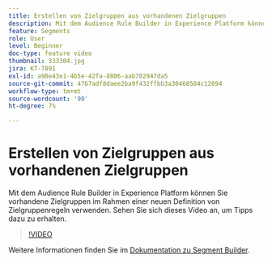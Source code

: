 ```yaml
---
title: Erstellen von Zielgruppen aus vorhandenen Zielgruppen
description: Mit dem Audience Rule Builder in Experience Platform können Sie vorhandene Zielgruppen im Rahmen einer neuen Definition von Zielgruppenregeln verwenden. Sehen Sie sich dieses Video an, um Tipps dazu zu erhalten.
feature: Segments
role: User
level: Beginner
doc-type: feature video
thumbnail: 333304.jpg
jira: KT-7891
exl-id: a98e43e1-4b5e-42fa-8806-aab702947da5
source-git-commit: 4767adf8daee2ba9f432ffbb3a30468504c12694
workflow-type: tm+mt
source-wordcount: '90'
ht-degree: 7%

---
```


# Erstellen von Zielgruppen aus vorhandenen Zielgruppen

Mit dem Audience Rule Builder in Experience Platform können Sie vorhandene Zielgruppen im Rahmen einer neuen Definition von Zielgruppenregeln verwenden. Sehen Sie sich dieses Video an, um Tipps dazu zu erhalten.

>[!VIDEO](https://video.tv.adobe.com/v/333304/?quality=12&learn=on)

Weitere Informationen finden Sie im [Dokumentation zu Segment Builder](https://experienceleague.adobe.com/docs/experience-platform/segmentation/ui/segment-builder.html?lang=de).
